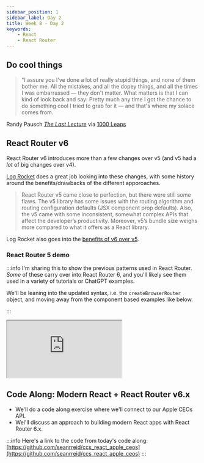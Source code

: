 ```yaml
---
sidebar_position: 1
sidebar_label: Day 2
title: Week 8 - Day 2
keywords:
    - React
    - React Router
---
```


## Do cool things

> "I assure you I've done a lot of really stupid things, and none of them bother me. All the mistakes, and all the dopey things, and all the times I was embarrassed — they don't matter. What matters is that I can kind of look back and say: Pretty much any time I got the chance to do something cool I tried to grab for it — and that's where my solace comes from.

Randy Pausch [_The Last Lecture_](https://www.amazon.com/Last-Lecture-Randy-Pausch/dp/1401323251?tag=chimindustry-20&geniuslink=true) via [1000 Leaps](https://1000leaps.com/2023/10/07/85-the-last-lecture/)

## React Router v6

React Router v6 introduces more than a few changes over v5 (and v5 had a _lot_ of big changes over v4).

[Log Rocket](https://blog.logrocket.com/migrating-react-router-v6-guide/#change-react-router-v6) does a great job looking into these changes, with some history around the benefits/drawbacks of the different apporoaches.

> React Router v5 came close to perfection, but there were still some flaws. The v5 library has some issues with the routing algorithm and routing configuration defaults (JSX component prop defaults). Also, the v5 came with some inconsistent, somewhat complex APIs that affect the developer’s productivity. Moreover, v5’s bundle size weighs more compared to what it offers as a React library.

Log Rocket also goes into the [benefits of v6 over v5](https://blog.logrocket.com/migrating-react-router-v6-guide/#benefits-react-router-v6-over-v5).

### React Router 5 demo

:::info
I'm sharing this to show the previous patterns used in React Router. _Some_ of these carry over into React Router 6, and you'll likely see them used in a variety of tutorials or ChatGPT examples.

We'll be leaning into the updated syntax, i.e. the `createBrowserRouter` object, and moving away from the component based examples like below.

:::

<iframe src="https://codesandbox.io/embed/76dcgp?view=Editor+%2B+Preview&module=%2Fsrc%2FApp.jsx&hidenavigation=1"
     style={{width:'100%', height: '500px', border:0, borderRadius: '4px', overflow:'hidden'}}
     title="react-router-v5 (forked)"
     allow="accelerometer; ambient-light-sensor; camera; encrypted-media; geolocation; gyroscope; hid; microphone; midi; payment; usb; vr; xr-spatial-tracking"
     sandbox="allow-forms allow-modals allow-popups allow-presentation allow-same-origin allow-scripts"
></iframe>

## Code Along: Modern React + React Router v6.x

- We'll do a code along exercise where we'll connect to our Apple CEOs API.
- Wel'll discuss an approach to building modern React apps with React Router 6.x.

:::info
Here's a link to the code from today's code along: [https://github.com/seanrreid/ccs_react_apple_ceos](https://github.com/seanrreid/ccs_react_apple_ceos)
:::
